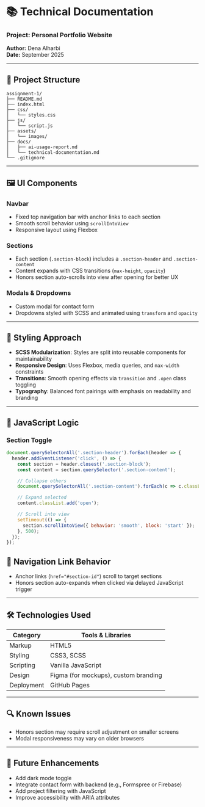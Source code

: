 # 📚 Technical Documentation

### Project: Personal Portfolio Website
**Author:** Dena Alharbi  
**Date:** September 2025

---

## 🧩 Project Structure

```
assignment-1/
├── README.md
├── index.html
├── css/
│   └── styles.css
├── js/
│   └── script.js
├── assets/
│   └── images/
├── docs/
│   ├── ai-usage-report.md
│   └── technical-documentation.md
└── .gitignore

```

---

## 🖼️ UI Components

### Navbar
- Fixed top navigation bar with anchor links to each section
- Smooth scroll behavior using `scrollIntoView`
- Responsive layout using Flexbox

### Sections
- Each section (`.section-block`) includes a `.section-header` and `.section-content`
- Content expands with CSS transitions (`max-height`, `opacity`)
- Honors section auto-scrolls into view after opening for better UX

### Modals & Dropdowns
- Custom modal for contact form
- Dropdowns styled with SCSS and animated using `transform` and `opacity`

---

## 🎨 Styling Approach

- **SCSS Modularization**: Styles are split into reusable components for maintainability
- **Responsive Design**: Uses Flexbox, media queries, and `max-width` constraints
- **Transitions**: Smooth opening effects via `transition` and `.open` class toggling
- **Typography**: Balanced font pairings with emphasis on readability and branding

---

## 🧠 JavaScript Logic

### Section Toggle

```javascript
document.querySelectorAll('.section-header').forEach(header => {
  header.addEventListener('click', () => {
    const section = header.closest('.section-block');
    const content = section.querySelector('.section-content');

    // Collapse others
    document.querySelectorAll('.section-content').forEach(c => c.classList.remove('open'));

    // Expand selected
    content.classList.add('open');

    // Scroll into view
    setTimeout(() => {
      section.scrollIntoView({ behavior: 'smooth', block: 'start' });
    }, 500);
  });
});

```
## 🔗 Navigation Link Behavior

- Anchor links (`href="#section-id"`) scroll to target sections
- Honors section auto-expands when clicked via delayed JavaScript trigger

---

## 🛠️ Technologies Used

| Category     | Tools & Libraries               |
|--------------|----------------------------------|
| Markup       | HTML5                            |
| Styling      | CSS3, SCSS                       |
| Scripting    | Vanilla JavaScript               |
| Design       | Figma (for mockups), custom branding |
| Deployment   | GitHub Pages                     |

---
## 🔍 Known Issues

- Honors section may require scroll adjustment on smaller screens
- Modal responsiveness may vary on older browsers

---

## 🧠 Future Enhancements

- Add dark mode toggle
- Integrate contact form with backend (e.g., Formspree or Firebase)
- Add project filtering with JavaScript
- Improve accessibility with ARIA attributes
